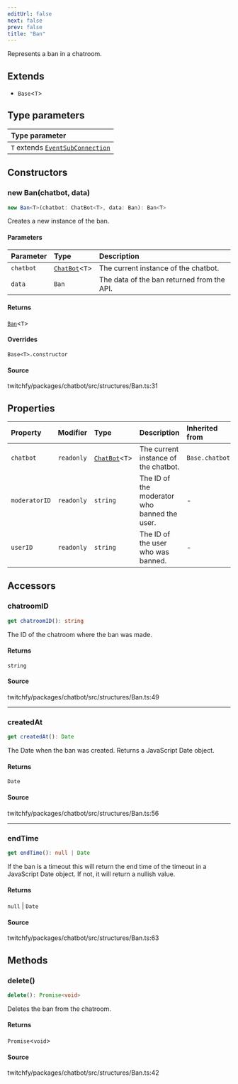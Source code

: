 ```yaml
---
editUrl: false
next: false
prev: false
title: "Ban"
---
```


Represents a ban in a chatroom.

## Extends

- `Base`\<`T`\>

## Type parameters

| Type parameter |
| :------ |
| `T` extends [`EventSubConnection`](/api/chatbot/enumerations/eventsubconnection/) |

## Constructors

### new Ban(chatbot, data)

```ts
new Ban<T>(chatbot: ChatBot<T>, data: Ban): Ban<T>
```

Creates a new instance of the ban.

#### Parameters

| Parameter | Type | Description |
| :------ | :------ | :------ |
| `chatbot` | [`ChatBot`](/api/chatbot/classes/chatbot/)\<`T`\> | The current instance of the chatbot. |
| `data` | `Ban` | The data of the ban returned from the API. |

#### Returns

[`Ban`](/api/chatbot/classes/ban/)\<`T`\>

#### Overrides

`Base<T>.constructor`

#### Source

twitchfy/packages/chatbot/src/structures/Ban.ts:31

## Properties

| Property | Modifier | Type | Description | Inherited from |
| :------ | :------ | :------ | :------ | :------ |
| `chatbot` | `readonly` | [`ChatBot`](/api/chatbot/classes/chatbot/)\<`T`\> | The current instance of the chatbot. | `Base.chatbot` |
| `moderatorID` | `readonly` | `string` | The ID of the moderator who banned the user. | - |
| `userID` | `readonly` | `string` | The ID of the user who was banned. | - |

## Accessors

### chatroomID

```ts
get chatroomID(): string
```

The ID of the chatroom where the ban was made.

#### Returns

`string`

#### Source

twitchfy/packages/chatbot/src/structures/Ban.ts:49

***

### createdAt

```ts
get createdAt(): Date
```

The Date when the ban was created. Returns a JavaScript Date object.

#### Returns

`Date`

#### Source

twitchfy/packages/chatbot/src/structures/Ban.ts:56

***

### endTime

```ts
get endTime(): null | Date
```

If the ban is a timeout this will return the end time of the timeout in a JavaScript Date object. If not, it will return a nullish value.

#### Returns

`null` \| `Date`

#### Source

twitchfy/packages/chatbot/src/structures/Ban.ts:63

## Methods

### delete()

```ts
delete(): Promise<void>
```

Deletes the ban from the chatroom.

#### Returns

`Promise`\<`void`\>

#### Source

twitchfy/packages/chatbot/src/structures/Ban.ts:42
